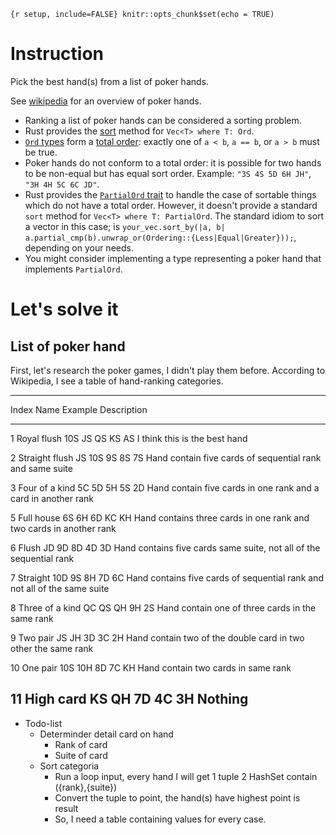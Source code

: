 `{r setup, include=FALSE} knitr::opts_chunk$set(echo = TRUE)`

Instruction
===========

Pick the best hand(s) from a list of poker hands.

See [wikipedia](https://en.wikipedia.org/wiki/List_of_poker_hands) for
an overview of poker hands.

-   Ranking a list of poker hands can be considered a sorting problem.
-   Rust provides the
    [sort](https://doc.rust-lang.org/std/vec/struct.Vec.html#method.sort)
    method for `Vec<T> where T: Ord`.
-   [`Ord` types](https://doc.rust-lang.org/std/cmp/trait.Ord.html) form
    a [total order](https://en.wikipedia.org/wiki/Total_order): exactly
    one of `a < b`, `a == b`, or `a > b` must be true.
-   Poker hands do not conform to a total order: it is possible for two
    hands to be non-equal but has equal sort order. Example:
    `"3S 4S 5D 6H JH"`, `"3H 4H 5C 6C JD"`.
-   Rust provides the [`PartialOrd`
    trait](https://doc.rust-lang.org/std/cmp/trait.PartialOrd.html) to
    handle the case of sortable things which do not have a total order.
    However, it doesn't provide a standard `sort` method for
    `Vec<T> where T: PartialOrd`. The standard idiom to sort a vector in
    this case; is
    `your_vec.sort_by(|a, b| a.partial_cmp(b).unwrap_or(Ordering::{Less|Equal|Greater}));`,
    depending on your needs.
-   You might consider implementing a type representing a poker hand
    that implements `PartialOrd`.

Let's solve it
==============

List of poker hand
------------------

First, let's research the poker games, I didn't play them before.
According to Wikipedia, I see a table of hand-ranking categories.

  -----------------------------------------------------------------------
  Index             Name              Example           Description
  ----------------- ----------------- ----------------- -----------------
  1                 Royal flush       10S JS QS KS AS   I think this is
                                                        the best hand

  2                 Straight flush    JS 10S 9S 8S 7S   Hand contain five
                                                        cards of
                                                        sequential rank
                                                        and same suite

  3                 Four of a kind    5C 5D 5H 5S 2D    Hand contain five
                                                        cards in one rank
                                                        and a card in
                                                        another rank

  5                 Full house        6S 6H 6D KC KH    Hand contains
                                                        three cards in
                                                        one rank and two
                                                        cards in another
                                                        rank

  6                 Flush             JD 9D 8D 4D 3D    Hand contains
                                                        five cards same
                                                        suite, not all of
                                                        the sequential
                                                        rank

  7                 Straight          10D 9S 8H 7D 6C   Hand contains
                                                        five cards of
                                                        sequential rank
                                                        and not all of
                                                        the same suite

  8                 Three of a kind   QC QS QH 9H 2S    Hand contain one
                                                        of three cards in
                                                        the same rank

  9                 Two pair          JS JH 3D 3C 2H    Hand contain two
                                                        of the double
                                                        card in two other
                                                        the same rank

  10                One pair          10S 10H 8D 7C KH  Hand contain two
                                                        cards in same
                                                        rank

  11                High card         KS QH 7D 4C 3H    Nothing
  -----------------------------------------------------------------------

-   Todo-list
    -   Determinder detail card on hand
        -   Rank of card
        -   Suite of card
    -   Sort categoria
        -   Run a loop input, every hand I will get 1 tuple 2 HashSet
            contain ({rank},{suite})
        -   Convert the tuple to point, the hand(s) have highest point
            is result
        -   So, I need a table containing values for every case.
